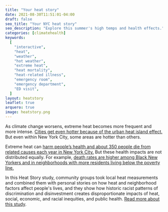 ```yaml
---
title: "Your heat story"
date: 2021-08-30T11:51:01-04:00
draft: false
seo_title: "Your NYC heat story"
seo_description: "Explore this summer's high temps and health effects."
categories: [climatehealth]
keywords:
  [
    "interactive",
    "heat",
    "weather",
    "hot weather",
    "extreme heat",
    "heat mortality",
    "heat-related illness",
    "emergency room",
    "emergency department",
    "ED visit",
  ]
layout: heatstory
leaflet: true
arquero: true
image: heatstory.png
---
```


As climate change worsens, extreme heat becomes more frequent and more intense. <a href="{{<baseurl>}}data-stories/localtemp/"> Cities get even hotter because of the urban heat island effect.</a> But even within New York City, some areas are hotter than others.

Extreme heat can <a href="{{< baseurl >}}data-stories/heat/"> harm people’s health and about 350 people die from related causes each year in New York City.</a> But these health impacts are not distributed equally. For example, <a href="https://a816-dohbesp.nyc.gov/IndicatorPublic/key-topics/climatehealth/heat-report/"> death rates are higher among Black New Yorkers and in neighborhoods with more residents living below the poverty line.</a>

In this Heat Story study, community groups took local heat measurements and combined them with personal stories on how heat and neighborhood factors affect people's lives, and they show how historic racist patterns of discrimination and disinvestment creates disproportionate impacts of heat, social, economic, and racial inequities, and public health. <a href="#communityScience">Read more about this study</a>.

<!-- Explore your neighbors' stories about how heat affects them. You can also <a href="https://docs.google.com/forms/d/e/1FAIpQLSdwGh2hb4LeLsQxH-w9awMAF2qc_UgOsD_bBYhRVa3ECxM8Bg/viewform" target="_blank"> submit your own story </a> about how heat has affected your life. -->
